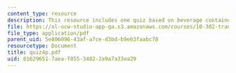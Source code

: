 ```yaml
---
content_type: resource
description: This resource includes one quiz based on beverage container.
file: https://ol-ocw-studio-app-qa.s3.amazonaws.com/courses/10-302-transport-processes-fall-2004/816296517aeaf85534822a9a7a33ea29_quiz4p.pdf
file_type: application/pdf
parent_uid: 5e806096-43af-a7ce-d3bd-b9e63faabc78
resourcetype: Document
title: quiz4p.pdf
uid: 81629651-7aea-f855-3482-2a9a7a33ea29
---
```

